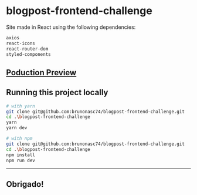 # blogpost-frontend-challenge

Site made in React using the following dependencies:
```bash
axios
react-icons
react-router-dom
styled-components
```

## [Poduction Preview](https://blogpost-frontend-challenge.vercel.app/)

## Running this project locally

```bash
# with yarn
git clone git@github.com:brunonasc74/blogpost-frontend-challenge.git
cd .\blogpost-frontend-challenge
yarn
yarn dev

# with npm
git clone git@github.com:brunonasc74/blogpost-frontend-challenge.git
cd .\blogpost-frontend-challenge
npm install
npm run dev
```
<hr>
  
## Obrigado!
